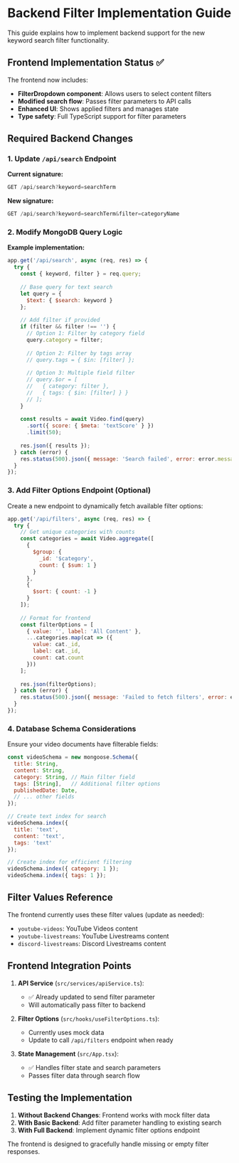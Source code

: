 # Backend Filter Implementation Guide

This guide explains how to implement backend support for the new keyword search filter functionality.

## Frontend Implementation Status ✅

The frontend now includes:
- **FilterDropdown component**: Allows users to select content filters
- **Modified search flow**: Passes filter parameters to API calls
- **Enhanced UI**: Shows applied filters and manages state
- **Type safety**: Full TypeScript support for filter parameters

## Required Backend Changes

### 1. Update `/api/search` Endpoint

**Current signature:**
```javascript
GET /api/search?keyword=searchTerm
```

**New signature:**
```javascript
GET /api/search?keyword=searchTerm&filter=categoryName
```

### 2. Modify MongoDB Query Logic

**Example implementation:**
```javascript
app.get('/api/search', async (req, res) => {
  try {
    const { keyword, filter } = req.query;
    
    // Base query for text search
    let query = {
      $text: { $search: keyword }
    };
    
    // Add filter if provided
    if (filter && filter !== '') {
      // Option 1: Filter by category field
      query.category = filter;
      
      // Option 2: Filter by tags array
      // query.tags = { $in: [filter] };
      
      // Option 3: Multiple field filter
      // query.$or = [
      //   { category: filter },
      //   { tags: { $in: [filter] } }
      // ];
    }
    
    const results = await Video.find(query)
      .sort({ score: { $meta: 'textScore' } })
      .limit(50);
    
    res.json({ results });
  } catch (error) {
    res.status(500).json({ message: 'Search failed', error: error.message });
  }
});
```

### 3. Add Filter Options Endpoint (Optional)

Create a new endpoint to dynamically fetch available filter options:

```javascript
app.get('/api/filters', async (req, res) => {
  try {
    // Get unique categories with counts
    const categories = await Video.aggregate([
      {
        $group: {
          _id: '$category',
          count: { $sum: 1 }
        }
      },
      {
        $sort: { count: -1 }
      }
    ]);
    
    // Format for frontend
    const filterOptions = [
      { value: '', label: 'All Content' },
      ...categories.map(cat => ({
        value: cat._id,
        label: cat._id,
        count: cat.count
      }))
    ];
    
    res.json(filterOptions);
  } catch (error) {
    res.status(500).json({ message: 'Failed to fetch filters', error: error.message });
  }
});
```

### 4. Database Schema Considerations

Ensure your video documents have filterable fields:

```javascript
const videoSchema = new mongoose.Schema({
  title: String,
  content: String,
  category: String, // Main filter field
  tags: [String],   // Additional filter options
  publishedDate: Date,
  // ... other fields
});

// Create text index for search
videoSchema.index({
  title: 'text',
  content: 'text',
  tags: 'text'
});

// Create index for efficient filtering
videoSchema.index({ category: 1 });
videoSchema.index({ tags: 1 });
```

## Filter Values Reference

The frontend currently uses these filter values (update as needed):

- `youtube-videos`: YouTube Videos content
- `youtube-livestreams`: YouTube Livestreams content  
- `discord-livestreams`: Discord Livestreams content

## Frontend Integration Points

1. **API Service** (`src/services/apiService.ts`):
   - ✅ Already updated to send filter parameter
   - Will automatically pass filter to backend

2. **Filter Options** (`src/hooks/useFilterOptions.ts`):
   - Currently uses mock data
   - Update to call `/api/filters` endpoint when ready

3. **State Management** (`src/App.tsx`):
   - ✅ Handles filter state and search parameters
   - Passes filter data through search flow

## Testing the Implementation

1. **Without Backend Changes**: Frontend works with mock filter data
2. **With Basic Backend**: Add filter parameter handling to existing search
3. **With Full Backend**: Implement dynamic filter options endpoint

The frontend is designed to gracefully handle missing or empty filter responses. 